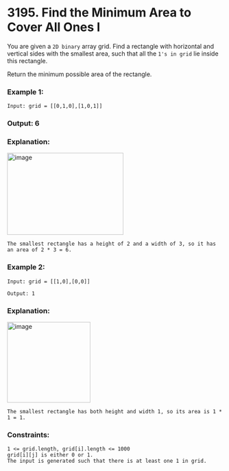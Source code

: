 # 3195. Find the Minimum Area to Cover All Ones I

You are given a `2D binary` array grid. Find a rectangle with horizontal and vertical sides with the smallest area, such that all the `1's in grid` lie inside this rectangle.

Return the minimum possible area of the rectangle.

 

### Example 1:
```
Input: grid = [[0,1,0],[1,0,1]]
```
### Output: 6

### Explanation:

<img width="271" height="191" alt="image" src="https://github.com/user-attachments/assets/0dfb50ca-016d-4799-8c57-326b2b22f6f3" />



`The smallest rectangle has a height of 2 and a width of 3, so it has an area of 2 * 3 = 6.`

### Example 2:
```
Input: grid = [[1,0],[0,0]]

Output: 1
```
### Explanation:

<img width="194" height="188" alt="image" src="https://github.com/user-attachments/assets/52907703-1331-49f0-b182-536bd27bdcd5" />


`The smallest rectangle has both height and width 1, so its area is 1 * 1 = 1.`

 

### Constraints:
```
1 <= grid.length, grid[i].length <= 1000
grid[i][j] is either 0 or 1.
The input is generated such that there is at least one 1 in grid.
```
